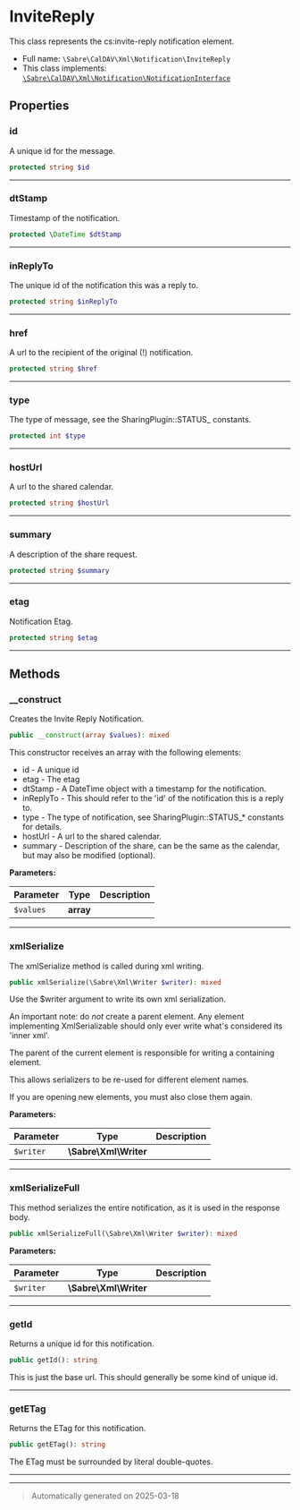 
# InviteReply

This class represents the cs:invite-reply notification element.



* Full name: `\Sabre\CalDAV\Xml\Notification\InviteReply`
* This class implements:
[`\Sabre\CalDAV\Xml\Notification\NotificationInterface`](./NotificationInterface.md)



## Properties


### id

A unique id for the message.

```php
protected string $id
```






***

### dtStamp

Timestamp of the notification.

```php
protected \DateTime $dtStamp
```






***

### inReplyTo

The unique id of the notification this was a reply to.

```php
protected string $inReplyTo
```






***

### href

A url to the recipient of the original (!) notification.

```php
protected string $href
```






***

### type

The type of message, see the SharingPlugin::STATUS_ constants.

```php
protected int $type
```






***

### hostUrl

A url to the shared calendar.

```php
protected string $hostUrl
```






***

### summary

A description of the share request.

```php
protected string $summary
```






***

### etag

Notification Etag.

```php
protected string $etag
```






***

## Methods


### __construct

Creates the Invite Reply Notification.

```php
public __construct(array $values): mixed
```

This constructor receives an array with the following elements:

* id           - A unique id
* etag         - The etag
* dtStamp      - A DateTime object with a timestamp for the notification.
* inReplyTo    - This should refer to the 'id' of the notification
                 this is a reply to.
* type         - The type of notification, see SharingPlugin::STATUS_*
                 constants for details.
* hostUrl      - A url to the shared calendar.
* summary      - Description of the share, can be the same as the
                 calendar, but may also be modified (optional).






**Parameters:**

| Parameter | Type | Description |
|-----------|------|-------------|
| `$values` | **array** |  |





***

### xmlSerialize

The xmlSerialize method is called during xml writing.

```php
public xmlSerialize(\Sabre\Xml\Writer $writer): mixed
```

Use the $writer argument to write its own xml serialization.

An important note: do _not_ create a parent element. Any element
implementing XmlSerializable should only ever write what's considered
its 'inner xml'.

The parent of the current element is responsible for writing a
containing element.

This allows serializers to be re-used for different element names.

If you are opening new elements, you must also close them again.






**Parameters:**

| Parameter | Type | Description |
|-----------|------|-------------|
| `$writer` | **\Sabre\Xml\Writer** |  |





***

### xmlSerializeFull

This method serializes the entire notification, as it is used in the
response body.

```php
public xmlSerializeFull(\Sabre\Xml\Writer $writer): mixed
```








**Parameters:**

| Parameter | Type | Description |
|-----------|------|-------------|
| `$writer` | **\Sabre\Xml\Writer** |  |





***

### getId

Returns a unique id for this notification.

```php
public getId(): string
```

This is just the base url. This should generally be some kind of unique
id.










***

### getETag

Returns the ETag for this notification.

```php
public getETag(): string
```

The ETag must be surrounded by literal double-quotes.










***


***
> Automatically generated on 2025-03-18
